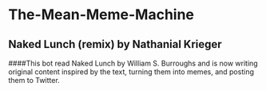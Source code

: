 # The-Mean-Meme-Machine
## Naked Lunch (remix) by Nathanial Krieger

####This bot read Naked Lunch by William S. Burroughs and is now writing original content inspired by the text, turning them into memes, and posting them to Twitter.
